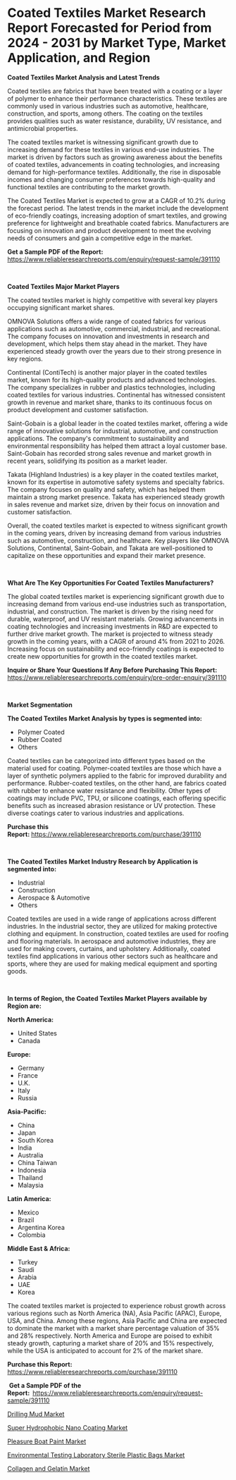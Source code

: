 <p><h1>Coated Textiles Market Research Report Forecasted for Period from 2024 -  2031 by Market Type, Market Application, and Region</h1></p><p><strong>Coated Textiles Market Analysis and Latest Trends</strong></p>
<p><p>Coated textiles are fabrics that have been treated with a coating or a layer of polymer to enhance their performance characteristics. These textiles are commonly used in various industries such as automotive, healthcare, construction, and sports, among others. The coating on the textiles provides qualities such as water resistance, durability, UV resistance, and antimicrobial properties.</p><p>The coated textiles market is witnessing significant growth due to increasing demand for these textiles in various end-use industries. The market is driven by factors such as growing awareness about the benefits of coated textiles, advancements in coating technologies, and increasing demand for high-performance textiles. Additionally, the rise in disposable incomes and changing consumer preferences towards high-quality and functional textiles are contributing to the market growth.</p><p>The Coated Textiles Market is expected to grow at a CAGR of 10.2% during the forecast period. The latest trends in the market include the development of eco-friendly coatings, increasing adoption of smart textiles, and growing preference for lightweight and breathable coated fabrics. Manufacturers are focusing on innovation and product development to meet the evolving needs of consumers and gain a competitive edge in the market.</p></p>
<p><strong>Get a Sample PDF of the Report:&nbsp;</strong> <a href="https://www.reliableresearchreports.com/enquiry/request-sample/391110">https://www.reliableresearchreports.com/enquiry/request-sample/391110</a></p>
<p>&nbsp;</p>
<p><strong>Coated Textiles Major Market Players</strong></p>
<p><p>The coated textiles market is highly competitive with several key players occupying significant market shares. </p><p>OMNOVA Solutions offers a wide range of coated fabrics for various applications such as automotive, commercial, industrial, and recreational. The company focuses on innovation and investments in research and development, which helps them stay ahead in the market. They have experienced steady growth over the years due to their strong presence in key regions.</p><p>Continental (ContiTech) is another major player in the coated textiles market, known for its high-quality products and advanced technologies. The company specializes in rubber and plastics technologies, including coated textiles for various industries. Continental has witnessed consistent growth in revenue and market share, thanks to its continuous focus on product development and customer satisfaction.</p><p>Saint-Gobain is a global leader in the coated textiles market, offering a wide range of innovative solutions for industrial, automotive, and construction applications. The company's commitment to sustainability and environmental responsibility has helped them attract a loyal customer base. Saint-Gobain has recorded strong sales revenue and market growth in recent years, solidifying its position as a market leader.</p><p>Takata (Highland Industries) is a key player in the coated textiles market, known for its expertise in automotive safety systems and specialty fabrics. The company focuses on quality and safety, which has helped them maintain a strong market presence. Takata has experienced steady growth in sales revenue and market size, driven by their focus on innovation and customer satisfaction. </p><p>Overall, the coated textiles market is expected to witness significant growth in the coming years, driven by increasing demand from various industries such as automotive, construction, and healthcare. Key players like OMNOVA Solutions, Continental, Saint-Gobain, and Takata are well-positioned to capitalize on these opportunities and expand their market presence.</p></p>
<p>&nbsp;</p>
<p><strong>What Are The Key Opportunities For Coated Textiles Manufacturers?</strong></p>
<p><p>The global coated textiles market is experiencing significant growth due to increasing demand from various end-use industries such as transportation, industrial, and construction. The market is driven by the rising need for durable, waterproof, and UV resistant materials. Growing advancements in coating technologies and increasing investments in R&D are expected to further drive market growth. The market is projected to witness steady growth in the coming years, with a CAGR of around 4% from 2021 to 2026. Increasing focus on sustainability and eco-friendly coatings is expected to create new opportunities for growth in the coated textiles market.</p></p>
<p><strong>Inquire or Share Your Questions If Any Before Purchasing This Report:</strong> <a href="https://www.reliableresearchreports.com/enquiry/pre-order-enquiry/391110">https://www.reliableresearchreports.com/enquiry/pre-order-enquiry/391110</a></p>
<p>&nbsp;</p>
<p><strong>Market Segmentation</strong></p>
<p><strong>The Coated Textiles Market Analysis by types is segmented into:</strong></p>
<p><ul><li>Polymer Coated</li><li>Rubber Coated</li><li>Others</li></ul></p>
<p><p>Coated textiles can be categorized into different types based on the material used for coating. Polymer-coated textiles are those which have a layer of synthetic polymers applied to the fabric for improved durability and performance. Rubber-coated textiles, on the other hand, are fabrics coated with rubber to enhance water resistance and flexibility. Other types of coatings may include PVC, TPU, or silicone coatings, each offering specific benefits such as increased abrasion resistance or UV protection. These diverse coatings cater to various industries and applications.</p></p>
<p><strong>Purchase this Report:&nbsp;</strong><a href="https://www.reliableresearchreports.com/purchase/391110">https://www.reliableresearchreports.com/purchase/391110</a></p>
<p>&nbsp;</p>
<p><strong>The Coated Textiles Market Industry Research by Application is segmented into:</strong></p>
<p><ul><li>Industrial</li><li>Construction</li><li>Aerospace & Automotive</li><li>Others</li></ul></p>
<p><p>Coated textiles are used in a wide range of applications across different industries. In the industrial sector, they are utilized for making protective clothing and equipment. In construction, coated textiles are used for roofing and flooring materials. In aerospace and automotive industries, they are used for making covers, curtains, and upholstery. Additionally, coated textiles find applications in various other sectors such as healthcare and sports, where they are used for making medical equipment and sporting goods.</p></p>
<p>&nbsp;</p>
<p><strong>In terms of Region, the Coated Textiles Market Players available by Region are:</strong></p>
<p>
    <p> <strong> North America: </strong>
        <ul>
            <li>United States</li>
            <li>Canada</li>
        </ul>
        </p> 
    <p> <strong> Europe: </strong>
        <ul>
            <li>Germany</li>
            <li>France</li>
            <li>U.K.</li>
            <li>Italy</li>
            <li>Russia</li>
        </ul>
        </p> 
    <p> <strong> Asia-Pacific: </strong>
        <ul>
            <li>China</li>
            <li>Japan</li>
            <li>South Korea</li>
            <li>India</li>
            <li>Australia</li>
            <li>China Taiwan</li>
            <li>Indonesia</li>
            <li>Thailand</li>
            <li>Malaysia</li>
        </ul>
        </p> 
    <p> <strong> Latin America: </strong>
        <ul>
            <li>Mexico</li>
            <li>Brazil</li>
            <li>Argentina Korea</li>
            <li>Colombia</li>
        </ul>
        </p> 
    <p> <strong> Middle East & Africa: </strong>
        <ul>
            <li>Turkey</li>
            <li>Saudi</li>
            <li>Arabia</li>
            <li>UAE</li>
            <li>Korea</li>
        </ul>
    </p>
    </p>
<p><p>The coated textiles market is projected to experience robust growth across various regions such as North America (NA), Asia Pacific (APAC), Europe, USA, and China. Among these regions, Asia Pacific and China are expected to dominate the market with a market share percentage valuation of 35% and 28% respectively. North America and Europe are poised to exhibit steady growth, capturing a market share of 20% and 15% respectively, while the USA is anticipated to account for 2% of the market share.</p></p>
<p><strong>Purchase this Report: </strong><a href="https://www.reliableresearchreports.com/purchase/391110">https://www.reliableresearchreports.com/purchase/391110</a></p>
<p>&nbsp;<strong>Get a Sample PDF of the Report:&nbsp;&nbsp;</strong><a href="https://www.reliableresearchreports.com/enquiry/request-sample/391110">https://www.reliableresearchreports.com/enquiry/request-sample/391110</a></p>
<p><strong></strong></p>
<p><p><a href="https://view.publitas.com/reportprime-1/drilling-mud-market-furnish-information-about-market-size-market-share-market-dynamics-and-projections-spanning-from-2024-to-2031/">Drilling Mud Market</a></p><p><a href="https://metal-farmhouse-e95.notion.site/Super-Hydrophobic-Nano-Coating-Market-Size-Market-Trends-and-Growth-Outlook-forecasted-for-period--3c4f2e11116246619e3ea167dd1b0f2f">Super Hydrophobic Nano Coating Market</a></p><p><a href="https://github.com/singletonthaxterkelliehr2df/Market-Research-Report-List-1/blob/main/pleasure-boat-paint-market.md">Pleasure Boat Paint Market</a></p><p><a href="https://github.com/kufem1/Market-Research-Report-List-1/blob/main/environmental-testing-laboratory-sterile-plastic-bags-market.md">Environmental Testing Laboratory Sterile Plastic Bags Market</a></p><p><a href="https://view.publitas.com/reportprime-1/collagen-and-gelatin-market-share-market-new-trends-analysis-report-by-type-by-application-by-end-use-by-region-and-segment-forecasts-2024-2031/">Collagen and Gelatin Market</a></p></p>